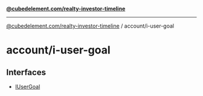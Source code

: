 [**@cubedelement.com/realty-investor-timeline**](../../index.md)

---

[@cubedelement.com/realty-investor-timeline](../../modules.md) / account/i-user-goal

# account/i-user-goal

## Interfaces

- [IUserGoal](interfaces/IUserGoal.md)
